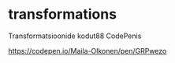 # transformations
Transformatsioonide kodut88 CodePenis

https://codepen.io/Maila-Olkonen/pen/GRPwezo
